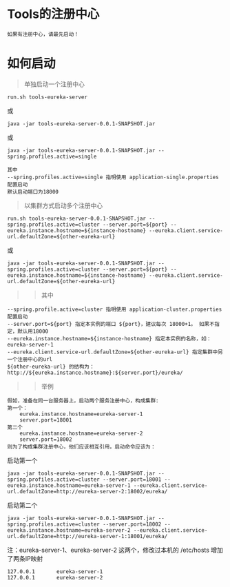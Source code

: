 # Tools的注册中心

    如果有注册中心，请最先启动！

# 如何启动

>单独启动一个注册中心

``` shell
run.sh tools-eureka-server
```
或
``` shell
java -jar tools-eureka-server-0.0.1-SNAPSHOT.jar
```
或
``` shell
java -jar tools-eureka-server-0.0.1-SNAPSHOT.jar --spring.profiles.active=single
```

    其中
    --spring.profiles.active=single 指明使用 application-single.properties 配置启动
    默认启动端口为18000

>以集群方式启动多个注册中心

``` shell
run.sh tools-eureka-server-0.0.1-SNAPSHOT.jar --spring.profiles.active=cluster --server.port=${port} --eureka.instance.hostname=${instance-hostname} --eureka.client.service-url.defaultZone=${other-eureka-url}
```
或
``` shell
java -jar tools-eureka-server-0.0.1-SNAPSHOT.jar --spring.profiles.active=cluster --server.port=${port} --eureka.instance.hostname=${instance-hostname} --eureka.client.service-url.defaultZone=${other-eureka-url}
```

>>其中
    
    --spring.profile.active=cluster 指明使用 application-cluster.properties 配置启动
    --server.port=${port} 指定本实例的端口 ${port}，建议每次 18000+1。 如果不指定，默认用18000
    --eureka.instance.hostname=${instance-hostname} 指定本实例的名称，如：eureka-server-1
    --eureka.client.service-url.defaultZone=${other-eureka-url} 指定集群中另一个注册中心的url
    ${other-eureka-url} 的结构为：http://${eureka.instance.hostname}:${server.port}/eureka/
    
 >>举例
 
    假如，准备在同一台服务器上，启动两个服务注册中心，构成集群:
    第一个：
        eureka.instance.hostname=eureka-server-1
        server.port=18001
    第二个
        eureka.instance.hostname=eureka-server-2
        server.port=18002
    则为了构成集群注册中心，他们应该相互引用，启动命令应该为：

启动第一个 
    
``` shell
java -jar tools-eureka-server-0.0.1-SNAPSHOT.jar --spring.profiles.active=cluster --server.port=18001 --eureka.instance.hostname=eureka-server-1 --eureka.client.service-url.defaultZone=http://eureka-server-2:18002/eureka/
```
 
启动第二个
    
``` shell
java -jar tools-eureka-server-0.0.1-SNAPSHOT.jar --spring.profiles.active=cluster --server.port=18002 --eureka.instance.hostname=eureka-server-2 --eureka.client.service-url.defaultZone=http://eureka-server-1:18001/eureka/
```
 
注：eureka-server-1、eureka-server-2 这两个，修改过本机的 /etc/hosts 增加了两条IP映射
``` shell
127.0.0.1       eureka-server-1
127.0.0.1       eureka-server-2
```
